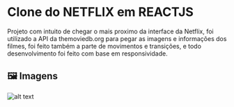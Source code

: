 # Clone do NETFLIX em REACTJS

Projeto com intuito de chegar o mais proximo da interface da Netflix, foi utilizado a API da themoviedb.org para pegar as imagens e informações dos filmes, foi feito também a parte de movimentos e transições, e todo desenvolvimento foi feito com base em responsividade.

## 🖼 Imagens

![alt text](https://i.ibb.co/wLWbFVd/Netflix-WEB.jpg)
